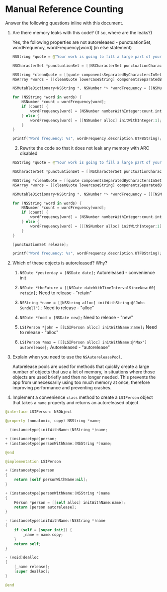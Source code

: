 # Manual Reference Counting

Answer the following questions inline with this document.

1. Are there memory leaks with this code? (If so, where are the leaks?)

    Yes, the following properties are not autoreleased - punctuationSet, wordFrequency, wordFrequency[word] (in else statement)

	```swift
	NSString *quote = @"Your work is going to fill a large part of your life, and the only way to be truly satisfied is to do what you believe is great work. And the only way to do great work is to love what you do. If you haven't found it yet, keep looking. Don't settle. As with all matters of the heart, you'll know when you find it. - Steve Jobs";

	NSCharacterSet *punctuationSet = [[NSCharacterSet punctuationCharacterSet] retain];

	NSString *cleanQuote = [[quote componentsSeparatedByCharactersInSet:punctuationSet] componentsJoinedByString:@""];
	NSArray *words = [[cleanQuote lowercaseString] componentsSeparatedByString:@" "];

	NSMutableDictionary<NSString *, NSNumber *> *wordFrequency = [[NSMutableDictionary alloc] init];

	for (NSString *word in words) {
		NSNumber *count = wordFrequency[word];
		if (count) {
			wordFrequency[word] = [NSNumber numberWithInteger:count.integerValue + 1];
		} else {
			wordFrequency[word] = [[NSNumber alloc] initWithInteger:1];
		}
	}

	printf("Word frequency: %s", wordFrequency.description.UTF8String);
	```

	2. Rewrite the code so that it does not leak any memory with ARC disabled
    
    ```swift
    NSString *quote = @"Your work is going to fill a large part of your life, and the only way to be truly satisfied is to do what you believe is great work. And the only way to do great work is to love what you do. If you haven't found it yet, keep looking. Don't settle. As with all matters of the heart, you'll know when you find it. - Steve Jobs";

    NSCharacterSet *punctuationSet = [[NSCharacterSet punctuationCharacterSet] retain];

    NSString *cleanQuote = [[quote componentsSeparatedByCharactersInSet:punctuationSet] componentsJoinedByString:@""];
    NSArray *words = [[cleanQuote lowercaseString] componentsSeparatedByString:@" "];

    NSMutableDictionary<NSString *, NSNumber *> *wordFrequency = [[[NSMutableDictionary alloc] init] autorelease];

    for (NSString *word in words) {
        NSNumber *count = wordFrequency[word];
        if (count) {
            wordFrequency[word] = [NSNumber numberWithInteger:count.integerValue + 1];
        } else {
            wordFrequency[word] = [[[NSNumber alloc] initWithInteger:1] autorelease];
        }
    }
    
    [punctuationSet release];

    printf("Word frequency: %s", wordFrequency.description.UTF8String);
    ```

2. Which of these objects is autoreleased?  Why?

	1. `NSDate *yesterday = [NSDate date];`
            Autoreleased - convenience init
    
    
	2. `NSDate *theFuture = [[NSDate dateWithTimeIntervalSinceNow:60] retain];`
            Need to release - "retain"
    
    
	3. `NSString *name = [[NSString alloc] initWithString:@"John Sundell"];`
            Need to release - "alloc"
    
    
	4. `NSDate *food = [NSDate new];`
            Need to release - "new"
    
    
	5. `LSIPerson *john = [[LSIPerson alloc] initWithName:name];`
            Need to release - "alloc"
    
    
	6. `LSIPerson *max = [[[LSIPerson alloc] initWithName:@"Max"] autorelease];`
            Autoreleased - "autorelease"


3. Explain when you need to use the `NSAutoreleasePool`.

    Autorelease pools are used for methods that quickly create a large number of objects that use a lot of memory, in situations where those objects are used briefly and then no longer needed. This prevents the app from unnecessarily using too much memory at once, therefore improving performance and preventing crashes.

4. Implement a convenience `class` method to create a `LSIPerson` object that takes a `name` property and returns an autoreleased object.

```swift
@interface LSIPerson: NSObject

@property (nonatomic, copy) NSString *name;

- (instancetype)initWithName:(NSString *)name;

+ (instancetype)person;
+ (instancetype)personWithName:(NSString *)name;

@end
```

```swift
@implementation LSIPerson

+ (instancetype)person
{
    return [self personWithName:nil];
}

+ (instancetype)personWithName:(NSString *)name
{
    Person *person = [[self alloc] initWithName:name];
    return [person autorelease];
}

- (instancetype)initWithName:(NSString *)name
{
    if (self = [super init]) {
        _name = name.copy;
    }
    return self;
}

- (void)dealloc
{
    [_name release];
    [super dealloc];
}

@end
```
